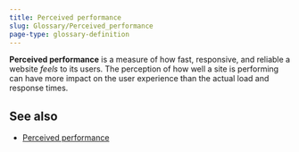 ```yaml
---
title: Perceived performance
slug: Glossary/Perceived_performance
page-type: glossary-definition
---
```




**Perceived performance** is a measure of how fast, responsive, and reliable a website _feels_ to its users. The perception of how well a site is performing can have more impact on the user experience than the actual load and response times.

## See also

- [Perceived performance](/Learn/Performance/Perceived_performance)
